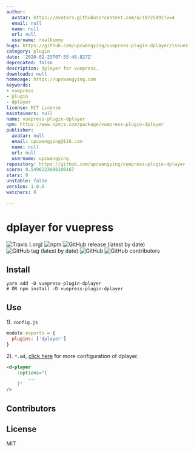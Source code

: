 ```yaml
---
author:
  avatar: https://avatars.githubusercontent.com/u/19725091?v=4
  email: null
  name: null
  url: null
  username: realkimmy
bugs: https://github.com/upcwangying/vuepress-plugin-dplayer/issues
category: plugin
date: '2020-02-25T07:55:46.827Z'
deprecated: false
description: dplayer for vuepress.
downloads: null
homepage: https://upcwangying.com
keywords:
- vuepress
- plugin
- dplayer
license: MIT License
maintainers: null
name: vuepress-plugin-dplayer
npm: https://www.npmjs.com/package/vuepress-plugin-dplayer
publisher:
  avatar: null
  email: upcwangying@126.com
  name: null
  url: null
  username: upcwangying
repository: https://github.com/upcwangying/vuepress-plugin-dplayer
score: 0.5496223880100167
stars: 0
unstable: false
version: 1.0.0
watchers: 0

---
```


# dplayer for vuepress

![Travis (.org)](https://img.shields.io/travis/upcwangying/vuepress-plugin-dplayer)
![npm](https://img.shields.io/npm/v/vuepress-plugin-dplayer)
![GitHub release (latest by date)](https://img.shields.io/github/v/release/upcwangying/vuepress-plugin-dplayer)
![GitHub tag (latest by date)](https://img.shields.io/github/v/tag/upcwangying/vuepress-plugin-dplayer)
![GitHub](https://img.shields.io/github/license/upcwangying/vuepress-plugin-dplayer)
![GitHub contributors](https://img.shields.io/github/contributors/upcwangying/vuepress-plugin-dplayer)

## Install

```npm
yarn add -D vuepress-plugin-dplayer
# OR npm install -D vuepress-plugin-dplayer
```

## Use

1). `config.js`

```javascript
module.exports = {
  plugins: ['dplayer']
}
```

2). `*.md`, [click here](https://dplayer.js.org/) for more configuration of dplayer.

```markdown
<d-player 
    :options="{
        ...
    }"
/>
```

## Contributors

<!-- ALL-CONTRIBUTORS-LIST:START - Do not remove or modify this section -->
<!-- prettier-ignore-start -->
<!-- markdownlint-disable -->

<!-- markdownlint-enable -->
<!-- prettier-ignore-end -->
<!-- ALL-CONTRIBUTORS-LIST:END -->

## License

MIT
